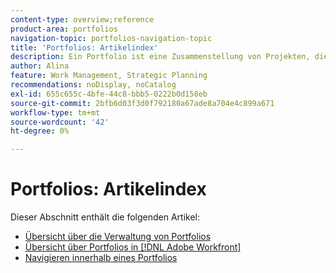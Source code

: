 ```yaml
---
content-type: overview;reference
product-area: portfolios
navigation-topic: portfolios-navigation-topic
title: 'Portfolios: Artikelindex'
description: Ein Portfolio ist eine Zusammenstellung von Projekten, die einheitlich wirkende Merkmale aufweisen. Informationen zu Portfolios finden Sie in den folgenden Artikeln.
author: Alina
feature: Work Management, Strategic Planning
recommendations: noDisplay, noCatalog
exl-id: 655c655c-4bfe-44c8-bbb5-0222b0d158eb
source-git-commit: 2bfb6d03f3d0f792180a67ade8a704e4c899a671
workflow-type: tm+mt
source-wordcount: '42'
ht-degree: 0%

---
```


# Portfolios: Artikelindex

Dieser Abschnitt enthält die folgenden Artikel:

* [Übersicht über die Verwaltung von Portfolios](../../../manage-work/portfolios/portfolios-overview/portfolio-managament-overview.md)
* [Übersicht über Portfolios in [!DNL Adobe Workfront]](../../../manage-work/portfolios/portfolios-overview/portfolio-overview.md)
* [Navigieren innerhalb eines Portfolios](../../../manage-work/portfolios/portfolios-overview/navigate-within-portfolio.md)


